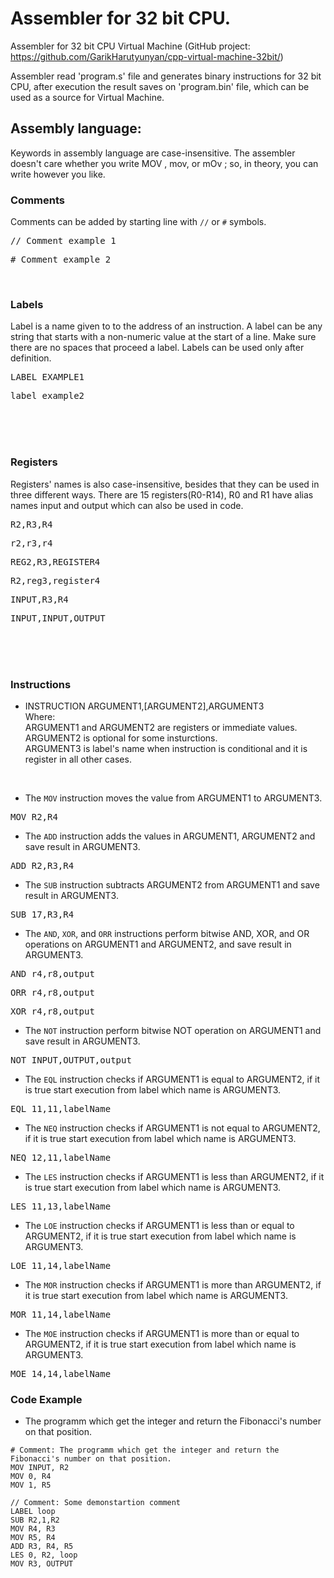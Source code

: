 # Assembler for 32 bit CPU.

Assembler for 32 bit CPU Virtual Machine (GitHub project: https://github.com/GarikHarutyunyan/cpp-virtual-machine-32bit/)

Assembler read 'program.s' file and generates binary instructions for 32 bit CPU, after execution the result saves on 'program.bin' file, which can be used as a source for 
Virtual Machine.

## Assembly language:
Keywords in assembly language are case-insensitive. The assembler doesn't care whether you write MOV , mov, or mOv ; so, in theory, you can write however you like.
</br>

### Comments
Comments can be added by starting line with <code>//</code> or <code>#</code> symbols.
<pre>// Comment example 1</pre>
<pre># Comment example 2</pre>
</br>

### Labels
Label is a name given to to the address of an instruction. A label can be any string that starts with a non-numeric value at the start of a line. 
Make sure there are no spaces that proceed a label.
Labels can be used only after definition.
<pre>LABEL EXAMPLE1</pre>
<pre>label example2</pre>
</br></br></br>

### Registers
Registers' names is also case-insensitive, besides that they can be used in three different ways.
There are 15 registers(R0-R14), R0 and R1 have alias names input and output which can also be used in code.
</br>
<pre>R2,R3,R4</pre>
<pre>r2,r3,r4</pre>
<pre>REG2,R3,REGISTER4</pre>
<pre>R2,reg3,register4</pre>
<pre>INPUT,R3,R4</pre>
<pre>INPUT,INPUT,OUTPUT</pre>

</br></br></br>

### Instructions

* INSTRUCTION ARGUMENT1,[ARGUMENT2],ARGUMENT3
</br>Where: 
</br>ARGUMENT1 and ARGUMENT2 are registers or immediate values. 
</br>ARGUMENT2 is optional for some insturctions. 
</br>ARGUMENT3 is label's name when instruction is conditional and it is register in all other cases.
</br>

* The <code>MOV</code> instruction moves the value from ARGUMENT1 to ARGUMENT3.
 <pre>MOV R2,R4</pre>
* The <code>ADD</code> instruction adds the values in ARGUMENT1, ARGUMENT2 and save result in ARGUMENT3.
 <pre>ADD R2,R3,R4</pre>
* The <code>SUB</code> instruction subtracts ARGUMENT2 from ARGUMENT1 and save result in ARGUMENT3.
<pre>SUB 17,R3,R4</pre>
* The <code>AND</code>, <code>XOR</code>, and <code>ORR</code> instructions perform bitwise AND, XOR, and OR operations on ARGUMENT1 and ARGUMENT2, and save result in ARGUMENT3.
<pre>AND r4,r8,output</pre>
<pre>ORR r4,r8,output</pre>
<pre>XOR r4,r8,output</pre>
* The <code>NOT</code> instruction perform bitwise NOT operation on ARGUMENT1 and save result in ARGUMENT3.
<pre>NOT INPUT,OUTPUT,output</pre>
* The <code>EQL</code> instruction checks if ARGUMENT1 is equal to ARGUMENT2, if it is true start execution from label which name is ARGUMENT3.
<pre>EQL 11,11,labelName</pre>
* The <code>NEQ</code> instruction checks if ARGUMENT1 is not equal to ARGUMENT2, if it is true start execution from label which name is ARGUMENT3.
<pre>NEQ 12,11,labelName</pre>
* The <code>LES</code> instruction checks if ARGUMENT1 is less than ARGUMENT2, if it is true start execution from label which name is ARGUMENT3.
<pre>LES 11,13,labelName</pre>
* The <code>LOE</code> instruction checks if ARGUMENT1 is less than or equal to ARGUMENT2, if it is true start execution from label which name is ARGUMENT3.
<pre>LOE 11,14,labelName</pre>
* The <code>MOR</code> instruction checks if ARGUMENT1 is more than ARGUMENT2, if it is true start execution from label which name is ARGUMENT3.
<pre>MOR 11,14,labelName</pre>
* The <code>MOE</code> instruction checks if ARGUMENT1 is more than or equal to ARGUMENT2, if it is true start execution from label which name is ARGUMENT3.
<pre>MOE 14,14,labelName</pre>


### Code Example

* The programm which get the integer and return the Fibonacci's number on that position.
```
# Comment: The programm which get the integer and return the Fibonacci's number on that position.
MOV INPUT, R2
MOV 0, R4
MOV 1, R5

// Comment: Some demonstartion comment
LABEL loop
SUB R2,1,R2
MOV R4, R3
MOV R5, R4
ADD R3, R4, R5
LES 0, R2, loop
MOV R3, OUTPUT
```
